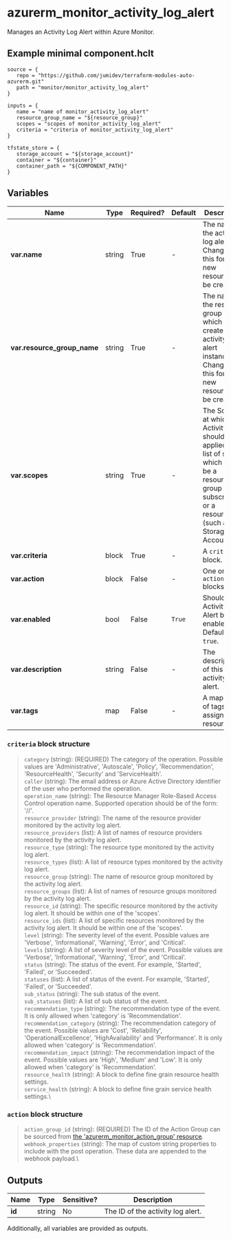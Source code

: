 # azurerm_monitor_activity_log_alert

Manages an Activity Log Alert within Azure Monitor.

## Example minimal component.hclt

```hcl
source = {
   repo = "https://github.com/jumidev/terraform-modules-auto-azurerm.git" 
   path = "monitor/monitor_activity_log_alert" 
}

inputs = {
   name = "name of monitor_activity_log_alert" 
   resource_group_name = "${resource_group}" 
   scopes = "scopes of monitor_activity_log_alert" 
   criteria = "criteria of monitor_activity_log_alert" 
}

tfstate_store = {
   storage_account = "${storage_account}" 
   container = "${container}" 
   container_path = "${COMPONENT_PATH}" 
}

```

## Variables

| Name | Type | Required? |  Default  |  Description |
| ---- | ---- | --------- |  ----------- | ----------- |
| **var.name** | string | True | -  |  The name of the activity log alert. Changing this forces a new resource to be created. | 
| **var.resource_group_name** | string | True | -  |  The name of the resource group in which to create the activity log alert instance. Changing this forces a new resource to be created. | 
| **var.scopes** | string | True | -  |  The Scope at which the Activity Log should be applied. A list of strings which could be a resource group , or a subscription, or a resource ID (such as a Storage Account). | 
| **var.criteria** | block | True | -  |  A `criteria` block. | 
| **var.action** | block | False | -  |  One or more `action` blocks. | 
| **var.enabled** | bool | False | `True`  |  Should this Activity Log Alert be enabled? Defaults to `true`. | 
| **var.description** | string | False | -  |  The description of this activity log alert. | 
| **var.tags** | map | False | -  |  A mapping of tags to assign to the resource. | 

### `criteria` block structure

> `category` (string): (REQUIRED) The category of the operation. Possible values are 'Administrative', 'Autoscale', 'Policy', 'Recommendation', 'ResourceHealth', 'Security' and 'ServiceHealth'.\
> `caller` (string): The email address or Azure Active Directory identifier of the user who performed the operation.\
> `operation_name` (string): The Resource Manager Role-Based Access Control operation name. Supported operation should be of the form: '<resourceProvider>/<resourceType>/<operation>'.\
> `resource_provider` (string): The name of the resource provider monitored by the activity log alert.\
> `resource_providers` (list): A list of names of resource providers monitored by the activity log alert.\
> `resource_type` (string): The resource type monitored by the activity log alert.\
> `resource_types` (list): A list of resource types monitored by the activity log alert.\
> `resource_group` (string): The name of resource group monitored by the activity log alert.\
> `resource_groups` (list): A list of names of resource groups monitored by the activity log alert.\
> `resource_id` (string): The specific resource monitored by the activity log alert. It should be within one of the 'scopes'.\
> `resource_ids` (list): A list of specific resources monitored by the activity log alert. It should be within one of the 'scopes'.\
> `level` (string): The severity level of the event. Possible values are 'Verbose', 'Informational', 'Warning', 'Error', and 'Critical'.\
> `levels` (string): A list of severity level of the event. Possible values are 'Verbose', 'Informational', 'Warning', 'Error', and 'Critical'.\
> `status` (string): The status of the event. For example, 'Started', 'Failed', or 'Succeeded'.\
> `statuses` (list): A list of status of the event. For example, 'Started', 'Failed', or 'Succeeded'.\
> `sub_status` (string): The sub status of the event.\
> `sub_statuses` (list): A list of sub status of the event.\
> `recommendation_type` (string): The recommendation type of the event. It is only allowed when 'category' is 'Recommendation'.\
> `recommendation_category` (string): The recommendation category of the event. Possible values are 'Cost', 'Reliability', 'OperationalExcellence', 'HighAvailability' and 'Performance'. It is only allowed when 'category' is 'Recommendation'.\
> `recommendation_impact` (string): The recommendation impact of the event. Possible values are 'High', 'Medium' and 'Low'. It is only allowed when 'category' is 'Recommendation'.\
> `resource_health` (string): A block to define fine grain resource health settings.\
> `service_health` (string): A block to define fine grain service health settings.\

### `action` block structure

> `action_group_id` (string): (REQUIRED) The ID of the Action Group can be sourced from [the 'azurerm_monitor_action_group' resource](./monitor_action_group.html).\
> `webhook_properties` (string): The map of custom string properties to include with the post operation. These data are appended to the webhook payload.\



## Outputs

| Name | Type | Sensitive? | Description |
| ---- | ---- | --------- | --------- |
| **id** | string | No  | The ID of the activity log alert. | 

Additionally, all variables are provided as outputs.
